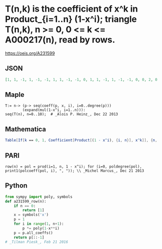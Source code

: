 # T\(n,k\) is the coefficient of x^k in Product\_\{i\=1\.\.n\} \(1\-x^i\); triangle T\(n,k\), n \>\= 0, 0 <\= k <\= A000217\(n\), read by rows\.
https://oeis.org/A231599
## JSON
```JSON
[1, 1, -1, 1, -1, -1, 1, 1, -1, -1, 0, 1, 1, -1, 1, -1, -1, 0, 0, 2, 0, 0, -1, -1, 1, 1, -1, -1, 0, 0, 1, 1, 1, -1, -1, -1, 0, 0, 1, 1, -1, 1, -1, -1, 0, 0, 1, 0, 2, 0, -1, -1, -1, -1, 0, 2, 0, 1, 0, 0, -1, -1, 1, 1, -1, -1, 0, 0, 1, 0, 1, 1, 0, -1, -1, -2, 0]
```
## Maple
```Maple
T:= n-> (p-> seq(coeff(p, x, i), i=0..degree(p)))
        (expand(mul(1-x^i, i=1..n))):
seq(T(n), n=0..10);  # _Alois P. Heinz_, Dec 22 2013
```
## Mathematica
```Mathematica
Table[If[k == 0, 1, Coefficient[Product[(1 - x^i), {i, n}], x^k]], {n, 0, 6}, {k, 0, (n^2 + n)/2}] // Flatten (* _Michael De Vlieger_, Mar 04 2018 *)
```
## PARI
```PARI
row(n) = pol = prod(i=1, n, 1 - x^i); for (i=0, poldegree(pol), print1(polcoeff(pol, i), ", ")); \\ _Michel Marcus_, Dec 21 2013
```
## Python
```Python
from sympy import poly, symbols
def a231599_row(n):
    if n == 0:
        return [1]
    x = symbols('x')
    p = 1
    for i in range(1, n+1):
        p *= poly(1-x**i)
    p = p.all_coeffs()
    return p[::-1]
# _Tilman Piesk_, Feb 21 2016
```
